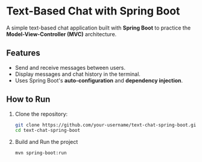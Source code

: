 # Text-Based Chat with Spring Boot

A simple text-based chat application built with **Spring Boot** to practice the **Model-View-Controller (MVC)** architecture.

## Features
- Send and receive messages between users.
- Display messages and chat history in the terminal.
- Uses Spring Boot's **auto-configuration** and **dependency injection**.

## How to Run
1. Clone the repository:
   ```bash
   git clone https://github.com/your-username/text-chat-spring-boot.git
   cd text-chat-spring-boot
   ```
2. Build and Run the project
   ```bash
   mvn spring-boot:run
  ```
